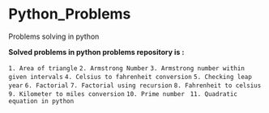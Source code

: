 # Python_Problems
Problems solving in python 

**Solved problems in python problems repository is :**

`1. Area of triangle`
`2. Armstrong Number`
`3. Armstrong number within given intervals`
`4. Celsius to fahrenheit conversion`
`5. Checking leap year`
`6. Factorial`
`7. Factorial using recursion`
`8. Fahrenheit to celsius`
`9. Kilometer to miles conversion`
`10. Prime number `
`11. Quadratic equation in python`
